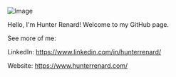 ![Image](https://res.cloudinary.com/dgh7x2bgq/image/upload/v1594750786/0_aaxgdm.jpg)

Hello, I'm Hunter Renard! Welcome to my GitHub page.

See more of me:

LinkedIn: https://www.linkedin.com/in/hunterrenard/

Website: https://www.hunterrenard.com/
